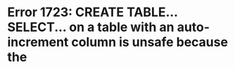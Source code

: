 # Error 1723: CREATE TABLE... SELECT... on a table with an auto-increment column is unsafe because the


